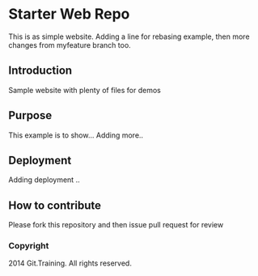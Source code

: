 # Starter Web Repo

This is as simple website. Adding a line for rebasing example, then more changes from myfeature branch too.

## Introduction

Sample website with plenty of files for demos

## Purpose

This example is to show...
Adding more..

## Deployment

Adding deployment ..

## How to contribute

Please fork this repository and then issue pull request for review

### Copyright

2014 Git.Training. All rights reserved.